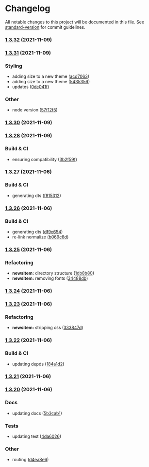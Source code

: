 # Changelog

All notable changes to this project will be documented in this file. See [standard-version](https://github.com/conventional-changelog/standard-version) for commit guidelines.

### [1.3.32](https://github.com/matthill8286/atomic-ui/compare/v1.3.31...v1.3.32) (2021-11-09)

### [1.3.31](https://github.com/matthill8286/atomic-ui/compare/v1.3.30...v1.3.31) (2021-11-09)


### Styling

* adding size to a new theme ([acd7063](https://github.com/matthill8286/atomic-ui/commit/acd7063ca0ff9e8e4cd04ca1a006988265e4719b))
* adding size to a new theme ([5435356](https://github.com/matthill8286/atomic-ui/commit/5435356885a565421cdc2dcf8e2611f975765919))
* updates ([0dc041f](https://github.com/matthill8286/atomic-ui/commit/0dc041f685cce002ff25c70848fd9e9f39ba3163))


### Other

* node version ([57f12f5](https://github.com/matthill8286/atomic-ui/commit/57f12f55dc1ff73b08634a95e476ad6d143eb227))

### [1.3.30](https://github.com/matthill8286/atomic-ui/compare/v1.3.29...v1.3.30) (2021-11-09)

### [1.3.28](https://github.com/matthill8286/atomic-ui/compare/v1.3.27...v1.3.28) (2021-11-09)


### Build & CI

* ensuring compatibility ([3b2f59f](https://github.com/matthill8286/atomic-ui/commit/3b2f59f214a0d562eb4e6d583c0ac7178deef290))

### [1.3.27](https://github.com/matthill8286/atomic-ui/compare/v1.3.26...v1.3.27) (2021-11-06)


### Build & CI

* generating dts ([f815312](https://github.com/matthill8286/atomic-ui/commit/f81531237957fdcd91f5fe5b87a35e1c1e67b189))

### [1.3.26](https://github.com/matthill8286/atomic-ui/compare/v1.3.25...v1.3.26) (2021-11-06)


### Build & CI

* generating dts ([df9c654](https://github.com/matthill8286/atomic-ui/commit/df9c6540a5c94245f9b6b55ef9b66b756f50bfd1))
* re-link normalize ([b069c8d](https://github.com/matthill8286/atomic-ui/commit/b069c8d3c4a9813c4b5e4ae2908f9e7afb1ed499))

### [1.3.25](https://github.com/matthill8286/atomic-ui/compare/v1.3.24...v1.3.25) (2021-11-06)


### Refactoring

* **newsitem:** directory structure ([1db8b80](https://github.com/matthill8286/atomic-ui/commit/1db8b802b642f67c8307c6b2a9b67cd4a83376f3))
* **newsitem:** removing fonts ([34488db](https://github.com/matthill8286/atomic-ui/commit/34488dba55b19ef4b7321c8a9f24e425de424c58))

### [1.3.24](https://github.com/matthill8286/atomic-ui/compare/v1.3.23...v1.3.24) (2021-11-06)

### [1.3.23](https://github.com/matthill8286/atomic-ui/compare/v1.3.22...v1.3.23) (2021-11-06)


### Refactoring

* **newsitem:** stripping css ([333847d](https://github.com/matthill8286/atomic-ui/commit/333847d616603a9bc0b8dc7ff82453c9906dfa5e))

### [1.3.22](https://github.com/matthill8286/atomic-ui/compare/v1.3.21...v1.3.22) (2021-11-06)


### Build & CI

* updating depds ([184a1d2](https://github.com/matthill8286/atomic-ui/commit/184a1d2b5de4dcbbc3036a26eee4598ab266843c))

### [1.3.21](https://github.com/matthill8286/atomic-ui/compare/v1.3.20...v1.3.21) (2021-11-06)

### [1.3.20](https://github.com/matthill8286/saiyan-component-library/compare/v1.3.19...v1.3.20) (2021-11-06)


### Docs

* updating docs ([5b3cab1](https://github.com/matthill8286/saiyan-component-library/commit/5b3cab1f2140d7f0fba6dc8f344d25631da81b41))


### Tests

* updating test ([4da6026](https://github.com/matthill8286/saiyan-component-library/commit/4da60267a9dd4d8aa474f3921078bbf12e337b72))


### Other

* routing ([d4ea8e6](https://github.com/matthill8286/saiyan-component-library/commit/d4ea8e6840fd6764bbeea6144d7abccced3e67f7))
